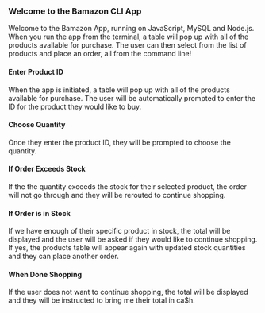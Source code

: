 ### Welcome to the Bamazon CLI App
Welcome to the Bamazon App, running on JavaScript, MySQL and Node.js. When you run the app from the terminal, a table will pop up with all of the products available for purchase. The user can then select from the list of products and place an order, all from the command line! 

#### Enter Product ID
When the app is initiated, a table will pop up with all of the products available for purchase. The user will be automatically prompted to enter the ID for the product they would like to buy.

#### Choose Quantity 
Once they enter the product ID, they will be prompted to choose the quantity.

#### If Order Exceeds Stock
If the the quantity exceeds the stock for their selected product, the order will not go through and they will be rerouted to continue shopping.

#### If Order is in Stock
If we have enough of their specific product in stock, the total will be displayed and the user will be asked if they would like to continue shopping. If yes, the products table will appear again with updated stock quantities and they can place another order.

#### When Done Shopping
If the user does not want to continue shopping, the total will be displayed and they will be instructed to bring me their total in ca$h.
